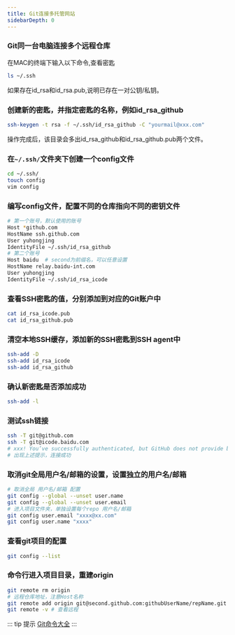 ```yaml
---
title: Git连接多托管网站
sidebarDepth: 0
---
```

### Git同一台电脑连接多个远程仓库
在MAC的终端下输入以下命令,查看密匙
```bash
ls ~/.ssh
```
如果存在id_rsa和id_rsa.pub,说明已存在一对公钥/私钥。

### 创建新的密匙，并指定密匙的名称，例如id_rsa_github
```bash
ssh-keygen -t rsa -f ~/.ssh/id_rsa_github -C "yourmail@xxx.com"
```
操作完成后，该目录会多出id_rsa_github和id_rsa_github.pub两个文件。

### 在`~/.ssh/`文件夹下创建一个config文件
```bash
cd ~/.ssh/
touch config
vim config
```

### 编写config文件，配置不同的仓库指向不同的密钥文件
```bash
# 第一个账号，默认使用的账号
Host *github.com
HostName ssh.github.com
User yuhongjing
IdentityFile ~/.ssh/id_rsa_github
# 第二个账号
Host baidu  # second为前缀名，可以任意设置
HostName relay.baidu-int.com
User yuhongjing
IdentityFile ~/.ssh/id_rsa_icode
```

### 查看SSH密匙的值，分别添加到对应的Git账户中
```bash
cat id_rsa_icode.pub
cat id_rsa_github.pub
```

### 清空本地SSH缓存，添加新的SSH密匙到SSH agent中
```bash
ssh-add -D
ssh-add id_rsa_icode
ssh-add id_rsa_github
```

### 确认新密匙是否添加成功
```bash
ssh-add -l
```

### 测试ssh链接
```bash
ssh -T git@github.com
ssh -T git@icode.baidu.com
# xxx! You’ve successfully authenticated, but GitHub does not provide bash access.
# 出现上述提示，连接成功
```

### 取消git全局用户名/邮箱的设置，设置独立的用户名/邮箱
```bash
# 取消全局 用户名/邮箱 配置
git config --global --unset user.name
git config --global --unset user.email
# 进入项目文件夹，单独设置每个repo 用户名/邮箱
git config user.email "xxxx@xx.com"
git config user.name "xxxx"
```

### 查看git项目的配置
```bash
git config --list
```

### 命令行进入项目目录，重建origin
```bash
git remote rm origin
# 远程仓库地址，注意Host名称
git remote add origin git@second.github.com:githubUserName/repName.git
git remote -v # 查看远程
```

::: tip 提示
[Git命令大全](../command/git.md)
:::